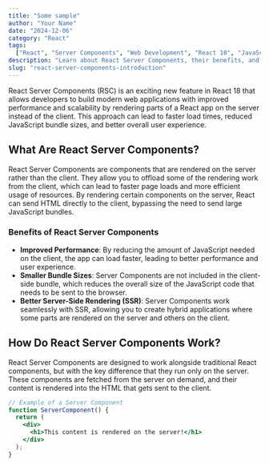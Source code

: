 ```yaml
---
title: "Some sample"
author: "Your Name"
date: "2024-12-06"
category: "React"
tags:
  ["React", "Server Components", "Web Development", "React 18", "JavaScript"]
description: "Learn about React Server Components, their benefits, and how they can optimize server-side rendering in modern web applications."
slug: "react-server-components-introduction"
---
```


React Server Components (RSC) is an exciting new feature in React 18 that allows developers to build modern web applications with improved performance and scalability by rendering parts of a React app on the server instead of the client. This approach can lead to faster load times, reduced JavaScript bundle sizes, and better overall user experience.

## What Are React Server Components?

React Server Components are components that are rendered on the server rather than the client. They allow you to offload some of the rendering work from the client, which can lead to faster page loads and more efficient usage of resources. By rendering certain components on the server, React can send HTML directly to the client, bypassing the need to send large JavaScript bundles.

### Benefits of React Server Components

- **Improved Performance**: By reducing the amount of JavaScript needed on the client, the app can load faster, leading to better performance and user experience.
- **Smaller Bundle Sizes**: Server Components are not included in the client-side bundle, which reduces the overall size of the JavaScript code that needs to be sent to the browser.
- **Better Server-Side Rendering (SSR)**: Server Components work seamlessly with SSR, allowing you to create hybrid applications where some parts are rendered on the server and others on the client.

## How Do React Server Components Work?

React Server Components are designed to work alongside traditional React components, but with the key difference that they run only on the server. These components are fetched from the server on demand, and their content is rendered into the HTML that gets sent to the client.

```jsx
// Example of a Server Component
function ServerComponent() {
  return (
    <div>
      <h1>This content is rendered on the server!</h1>
    </div>
  );
}
```
